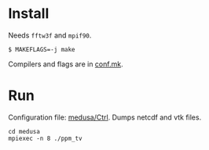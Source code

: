 # Install

Needs `fftw3f` and `mpif90`.

```
$ MAKEFLAGS=-j make
```

Compilers and flags are in [conf.mk](conf.mk).

# Run

Configuration file: [medusa/Ctrl](medusa/Ctrl). Dumps netcdf and vtk
files.

```
cd medusa
mpiexec -n 8 ./ppm_tv
```
